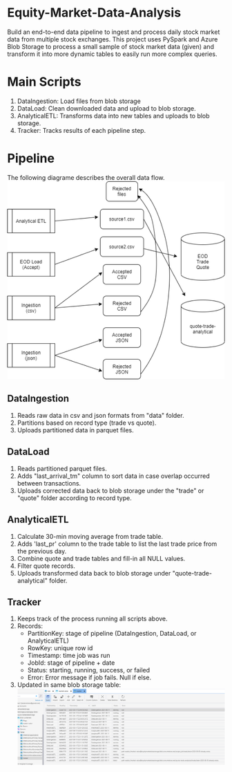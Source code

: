 # Equity-Market-Data-Analysis
Build an end-to-end data pipeline to ingest and process daily stock market data from multiple stock exchanges.
This project uses PySpark and Azure Blob Storage to process a small sample of stock market data (given) and transform it into more dynamic tables to easily run more complex queries. 

# Main Scripts
1. DataIngestion: Load files from blob storage
2. DataLoad: Clean downloaded data and upload to blob storage.
3. AnalyticalETL: Transforms data into new tables and uploads to blob storage.
4. Tracker: Tracks results of each pipeline step.

# Pipeline
The following diagrame describes the overall data flow.
![alt text](https://github.com/beatricetierra/Equity-Market-Data-Analysis/blob/main/FlowDiagram.png)

## DataIngestion
1. Reads raw data in csv and json formats from "data" folder.
2. Partitions based on record type (trade vs quote).
3. Uploads partitioned data in parquet files.

## DataLoad
1. Reads partitioned parquet files.
2. Adds "last_arrival_tm" column to sort data in case overlap occurred between transactions. 
3. Uploads corrected data back to blob storage under the "trade" or "quote" folder according to record type. 

## AnalyticalETL
1. Calculate 30-min moving average from trade table.
2. Adds 'last_pr' column to the trade table to list the last trade price from the previous day.
3. Combine quote and trade tables and fill-in all NULL values.
4. Filter quote records.
5. Uploads transformed data back to blob storage under "quote-trade-analytical" folder.

## Tracker
1. Keeps track of the process running all scripts above.
2. Records:
    - PartitionKey: stage of pipeline (DataIngestion, DataLoad, or AnalyticalETL)
    - RowKey: unique row id
    - Timestamp: time job was run
    - JobId: stage of pipeline + date
    - Status: starting, running, success, or failed
    - Error: Error message if job fails. Null if else. 
3. Updated in same blob storage table:
![alt text](https://github.com/beatricetierra/Equity-Market-Data-Analysis/blob/main/JobTrackerOutput.PNG)
